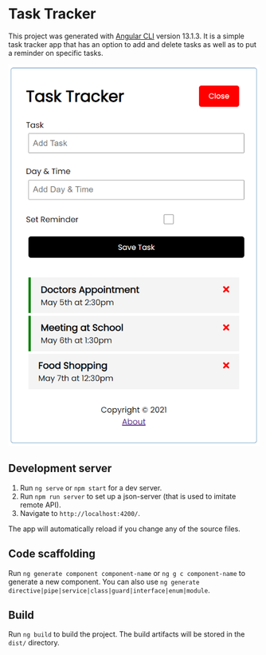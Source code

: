 # Task Tracker

This project was generated with [Angular CLI](https://github.com/angular/angular-cli) version 13.1.3.
It is a simple task tracker app that has an option to add and delete tasks as well as to put a reminder on specific tasks.


![Task Tracker](https://raw.githubusercontent.com/nemanjarogic/task-tracker/main/src/assets/homepage.png "Task Tracker")

## Development server

1. Run `ng serve` or `npm start` for a dev server.
2. Run `npm run server` to set up a json-server (that is used to imitate remote API).
3. Navigate to `http://localhost:4200/`. 

The app will automatically reload if you change any of the source files.

## Code scaffolding

Run `ng generate component component-name` or `ng g c component-name` to generate a new component. You can also use `ng generate directive|pipe|service|class|guard|interface|enum|module`.

## Build

Run `ng build` to build the project. The build artifacts will be stored in the `dist/` directory.
